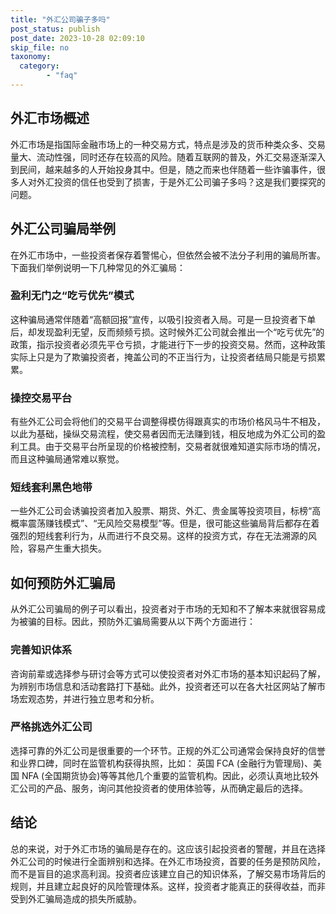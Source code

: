 ```yaml
---
title: "外汇公司骗子多吗"
post_status: publish
post_date: 2023-10-28 02:09:10
skip_file: no
taxonomy:
  category:
        - "faq"
---
```


## 外汇市场概述

外汇市场是指国际金融市场上的一种交易方式，特点是涉及的货币种类众多、交易量大、流动性强，同时还存在较高的风险。随着互联网的普及，外汇交易逐渐深入到民间，越来越多的人开始投身其中。但是，随之而来也伴随着一些诈骗事件，很多人对外汇投资的信任也受到了损害，于是外汇公司骗子多吗？这是我们要探究的问题。

## 外汇公司骗局举例

在外汇市场中，一些投资者保存着警惕心，但依然会被不法分子利用的骗局所害。下面我们举例说明一下几种常见的外汇骗局：

### 盈利无门之“吃亏优先”模式

这种骗局通常伴随着“高额回报”宣传，以吸引投资者入局。可是一旦投资者下单后，却发现盈利无望，反而频频亏损。这时候外汇公司就会推出一个“吃亏优先”的政策，指示投资者必须先平仓亏损，才能进行下一步的投资交易。然而，这种政策实际上只是为了欺骗投资者，掩盖公司的不正当行为，让投资者结局只能是亏损累累。

### 操控交易平台

有些外汇公司会将他们的交易平台调整得模仿得跟真实的市场价格风马牛不相及，以此为基础，操纵交易流程，使交易者因而无法赚到钱，相反地成为外汇公司的盈利工具。由于交易平台所呈现的价格被控制，交易者就很难知道实际市场的情况，而且这种骗局通常难以察觉。

### 短线套利黑色地带

一些外汇公司会诱骗投资者加入股票、期货、外汇、贵金属等投资项目，标榜“高概率震荡赚钱模式”、“无风险交易模型”等。但是，很可能这些骗局背后都存在着强烈的短线套利行为，从而进行不良交易。这样的投资方式，存在无法溯源的风险，容易产生重大损失。

## 如何预防外汇骗局

从外汇公司骗局的例子可以看出，投资者对于市场的无知和不了解本来就很容易成为被骗的目标。因此，预防外汇骗局需要从以下两个方面进行：

### 完善知识体系

咨询前辈或选择参与研讨会等方式可以使投资者对外汇市场的基本知识起码了解，为辨别市场信息和活动套路打下基础。此外，投资者还可以在各大社区网站了解市场宏观态势，并进行独立思考和分析。

### 严格挑选外汇公司

选择可靠的外汇公司是很重要的一个环节。正规的外汇公司通常会保持良好的信誉和业界口碑，同时在监管机构获得执照，比如： 英国 FCA (金融行为管理局)、美国 NFA (全国期货协会)等等其他几个重要的监管机构。因此，必须认真地比较外汇公司的产品、服务，询问其他投资者的使用体验等，从而确定最后的选择。

## 结论

总的来说，对于外汇市场的骗局是存在的。这应该引起投资者的警醒，并且在选择外汇公司的时候进行全面辨别和选择。在外汇市场投资，首要的任务是预防风险，而不是盲目的追求高利润。投资者应该建立自己的知识体系，了解交易市场背后的规则，并且建立起良好的风险管理体系。这样，投资者才能真正的获得收益，而非受到外汇骗局造成的损失所威胁。
